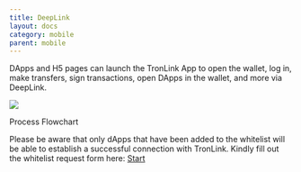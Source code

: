 ```yaml
---
title: DeepLink
layout: docs
category: mobile
parent: mobile
---
```


DApps and H5 pages can launch the TronLink App to open the wallet, log in, make transfers, sign transactions, open DApps in the wallet, and more via DeepLink.

![](https://docs.tronlink.org/~gitbook/image?url=https%3A%2F%2F1639117838-files.gitbook.io%2F%7E%2Ffiles%2Fv0%2Fb%2Fgitbook-x-prod.appspot.com%2Fo%2Fspaces%252FDolSJpJ5tqTIRP95VixZ%252Fuploads%252F5I6pW0Pf94NKsdnQC6kJ%252F%25E6%2588%25AA%25E5%25B1%258F2022-12-23%252016.30.43.png%3Falt%3Dmedia%26token%3Dd75ee707-998e-4ffb-9744-3a5b390be5d6&width=768&dpr=4&quality=100&sign=d73ce9c7&sv=2)

Process Flowchart

Please be aware that only dApps that have been added to the whitelist will be able to establish a successful connection with TronLink. Kindly fill out the whitelist request form here: [Start](https://docs.google.com/forms/d/e/1FAIpQLSdFmYGxVZzwCSsvmdOTq064sxWD22STYth1g5GO5zn3OrB5Jw/viewform?usp=sf_link)

